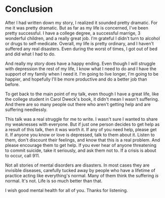 # Conclusion

After I had written down my story, I realized it sounded pretty dramatic. For me it was pretty dramatic. But as far as my life is concerned, I've been pretty successful. I have a college degree, a successful marrige, 3 wonderful children, and a really great job. I'm grateful I didn't turn to alcohol or drugs to self-medicate. Overall, my life is pretty ordinary, and I haven't suffered any real disasters. Even during the worst of times, I got out of bed and did what I had to do.

And really my story does have a happy ending. Even though I will struggle with depression the rest of my life, I know what I need to do and I have the support of my family when I need it. I'm going to live longer, I'm going to be happier, and hopefully I'll be more productive and do a better job than before.

To get back to the main point of my talk, even though I have a great life, like the college student in Carol Dweck's book, it didn't mean I wasn't suffering. And there are so many people out there who aren't getting help and are suffering needlessly.

This talk was a real struggle for me to write. I wasn't sure I wanted to share my weaknesses with everyone. But if just one person decides to get help as a result of this talk, then it was worth it. If any of you need help, please get it. If anyone you know or love is depressed, talk to them about it. Listen to them, don't discount their feelings, and know that this is a real problem. And please encourage them to get help. If you ever hear of anyone threatening to commit suicide, take it seriously, and ask them not to. If a crisis is about to occur, call 911.

Not all stories of mental disorders are disasters. In most cases they are invisible diseases, carefully tucked away by people who have a lifetime of practice acting like everything's normal. Many of them think the suffering _is_ normal. It's not. Life is so much better than that.

I wish good mental health for all of you. Thanks for listening.
